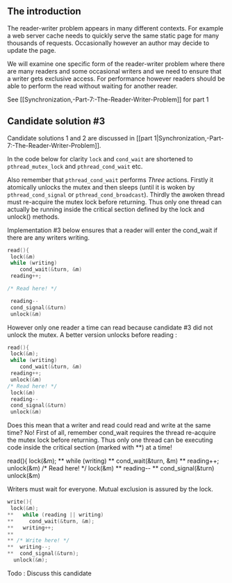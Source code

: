 ## The introduction

The reader-writer problem appears in many different contexts. For example a web server cache needs to quickly serve the same static page for many thousands of requests. Occasionally however an author may decide to update the page.

We will examine one specific form of the reader-writer problem where there are many readers and some occasional writers and we need to ensure that a writer gets exclusive access. For performance however readers should be able to perform the read without waiting for another reader. 

See [[Synchronization,-Part-7:-The-Reader-Writer-Problem]] for part 1

## Candidate solution #3
Candidate solutions 1 and 2 are discussed in [[part 1|Synchronization,-Part-7:-The-Reader-Writer-Problem]].


In the code below for clarity `lock` and `cond_wait` are shortened to `pthread_mutex_lock` and `pthread_cond_wait` etc.

Also remember that `pthread_cond_wait` performs *Three* actions. Firstly it atomically unlocks the mutex and then sleeps (until it is woken by `pthread_cond_signal` or `pthread_cond_broadcast`). Thirdly the awoken thread must re-acquire the mutex lock before returning. Thus only one thread can actually be running inside the critical section defined by the lock and unlock() methods.

Implementation #3 below ensures that a reader will enter the cond_wait if there are any writers writing.
```C
read(){
 lock(&m)
 while (writing)
    cond_wait(&turn, &m)
 reading++;

/* Read here! */

 reading--
 cond_signal(&turn)
 unlock(&m)
```
However only one reader a time can read because candidate #3 did not unlock the mutex. A better version unlocks before reading :
```C
read(){
 lock(&m);
 while (writing)
    cond_wait(&turn, &m)
 reading++;
 unlock(&m)
/* Read here! */
 lock(&m)
 reading--
 cond_signal(&turn)
 unlock(&m)
```
Does this mean that a writer and read could read and write at the same time? No! First of all, remember cond_wait requires the thread re-acquire the  mutex lock before returning. Thus only one thread can be executing code inside the critical section (marked with **) at a time!

read(){
 lock(&m);
**  while (writing)
**    cond_wait(&turn, &m)
**  reading++;
 unlock(&m)
/* Read here! */
 lock(&m)
**  reading--
**  cond_signal(&turn)
  unlock(&m)
</pre>


Writers must wait for everyone. Mutual exclusion is assured by the lock. 
```C
write(){
 lock(&m);
**   while (reading || writing)
**     cond_wait(&turn, &m);
**   writing++;
**
** /* Write here! */
**  writing--;
**  cond_signal(&turn);
  unlock(&m);
```

Todo : Discuss this candidate